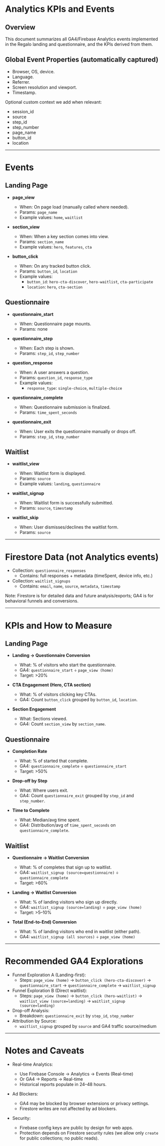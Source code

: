 # Analytics KPIs and Events

## Overview
This document summarizes all GA4/Firebase Analytics events implemented in the Regalo landing and questionnaire, and the KPIs derived from them.

## Global Event Properties (automatically captured)
- Browser, OS, device.
- Language.
- Referrer.
- Screen resolution and viewport.
- Timestamp.

Optional custom context we add when relevant:
- session_id
- source
- step_id
- step_number
- page_name
- button_id
- location

---

# Events

## Landing Page
- **page_view**
  - When: On page load (manually called where needed).
  - Params: `page_name`
  - Example values: `home`, `waitlist`

- **section_view**
  - When: When a key section comes into view.
  - Params: `section_name`
  - Example values: `hero`, `features`, `cta`

- **button_click**
  - When: On any tracked button click.
  - Params: `button_id`, `location`
  - Example values:
    - `button_id`: `hero-cta-discover`, `hero-waitlist`, `cta-participate`
    - `location`: `hero`, `cta-section`

## Questionnaire
- **questionnaire_start**
  - When: Questionnaire page mounts.
  - Params: none

- **questionnaire_step**
  - When: Each step is shown.
  - Params: `step_id`, `step_number`

- **question_response**
  - When: A user answers a question.
  - Params: `question_id`, `response_type`
  - Example values:
    - `response_type`: `single-choice`, `multiple-choice`

- **questionnaire_complete**
  - When: Questionnaire submission is finalized.
  - Params: `time_spent_seconds`

- **questionnaire_exit**
  - When: User exits the questionnaire manually or drops off.
  - Params: `step_id`, `step_number`

## Waitlist
- **waitlist_view**
  - When: Waitlist form is displayed.
  - Params: `source`
  - Example values: `landing`, `questionnaire`

- **waitlist_signup**
  - When: Waitlist form is successfully submitted.
  - Params: `source`, `timestamp`

- **waitlist_skip**
  - When: User dismisses/declines the waitlist form.
  - Params: `source`

---

# Firestore Data (not Analytics events)
- Collection: `questionnaire_responses`
  - Contains: full responses + metadata (timeSpent, device info, etc.)
- Collection: `waitlist_signups`
  - Contains: `email`, `name`, `source`, `metadata`, `timestamp`

Note: Firestore is for detailed data and future analysis/exports; GA4 is for behavioral funnels and conversions.

---

# KPIs and How to Measure

## Landing Page
- **Landing → Questionnaire Conversion**
  - What: % of visitors who start the questionnaire.
  - GA4: `questionnaire_start` ÷ `page_view (home)`
  - Target: >20%

- **CTA Engagement (Hero, CTA section)**
  - What: % of visitors clicking key CTAs.
  - GA4: Count `button_click` grouped by `button_id`, `location`.

- **Section Engagement**
  - What: Sections viewed.
  - GA4: Count `section_view` by `section_name`.

## Questionnaire
- **Completion Rate**
  - What: % of started that complete.
  - GA4: `questionnaire_complete` ÷ `questionnaire_start`
  - Target: >50%

- **Drop-off by Step**
  - What: Where users exit.
  - GA4: Count `questionnaire_exit` grouped by `step_id` and `step_number`.

- **Time to Complete**
  - What: Median/avg time spent.
  - GA4: Distribution/avg of `time_spent_seconds` on `questionnaire_complete`.

## Waitlist
- **Questionnaire → Waitlist Conversion**
  - What: % of completes that sign up to waitlist.
  - GA4: `waitlist_signup (source=questionnaire)` ÷ `questionnaire_complete`
  - Target: >60%

- **Landing → Waitlist Conversion**
  - What: % of landing visitors who sign up directly.
  - GA4: `waitlist_signup (source=landing)` ÷ `page_view (home)`
  - Target: >5–10%

- **Total (End-to-End) Conversion**
  - What: % of landing visitors who end in waitlist (either path).
  - GA4: `waitlist_signup (all sources)` ÷ `page_view (home)`

---

# Recommended GA4 Explorations

- Funnel Exploration A (Landing-first):
  - Steps: `page_view (home)` → `button_click (hero-cta-discover)` → `questionnaire_start` → `questionnaire_complete` → `waitlist_signup`
- Funnel Exploration B (Direct waitlist):
  - Steps: `page_view (home)` → `button_click (hero-waitlist)` → `waitlist_view (source=landing)` → `waitlist_signup (source=landing)`
- Drop-off Analysis:
  - Breakdown: `questionnaire_exit` by `step_id`, `step_number`
- Attribution by Source:
  - `waitlist_signup` grouped by `source` and GA4 traffic source/medium

---

# Notes and Caveats

- Real-time Analytics:
  - Use Firebase Console → Analytics → Events (Real-time)
  - Or GA4 → Reports → Real-time
  - Historical reports populate in 24–48 hours.

- Ad Blockers:
  - GA4 may be blocked by browser extensions or privacy settings.
  - Firestore writes are not affected by ad blockers.

- Security:
  - Firebase config keys are public by design for web apps.
  - Protection depends on Firestore security rules (we allow only `create` for public collections; no public reads).
